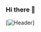 ### Hi there 👋

<!--
**Prikshit-anthal/Prikshit-anthal** is a ✨ _special_ ✨ repository because its `README.md` (this file) appears on your GitHub profile.

Here are some ideas to get you started:

- 🔭 I’m currently working on ...
- 🌱 I’m currently learning ...
- 👯 I’m looking to collaborate on ...
- 🤔 I’m looking for help with ...
- 💬 Ask me about ...
- 📫 How to reach me: ...
- 😄 Pronouns: ...
- ⚡ Fun fact: ...
-->
[![Header](https://miro.medium.com/max/1400/1*veRna0Vbw1_4OUnzW9rSzA.jpeg "Header")]

